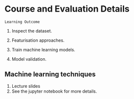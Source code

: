 # Course and Evaluation Details

```{note}
Learning Outcome
```
1. Inspect the dataset.

2. Featurisation approaches.

3. Train machine learning models.

4. Model validation.


## Machine learning techniques
1.  Lecture slides
2.  See the jupyter notebook for more details. 